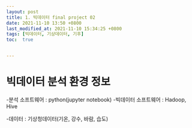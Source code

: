```yaml
---
layout: post
title: 1. 빅데이터 final project 02
date: 2021-11-10 13:50 +0800
last_modified_at: 2021-11-10 15:34:25 +0800
tags: [빅데이터, 기상데이터, 기후]
toc:  true


---
```


# 빅데이터 분석 환경 정보

-분석 소프트웨어 : python(jupyter notebook)
-빅데이터 소프트웨어 : Hadoop, Hive

-데이터 : 기상청데이터(기온, 강수, 바람, 습도)
